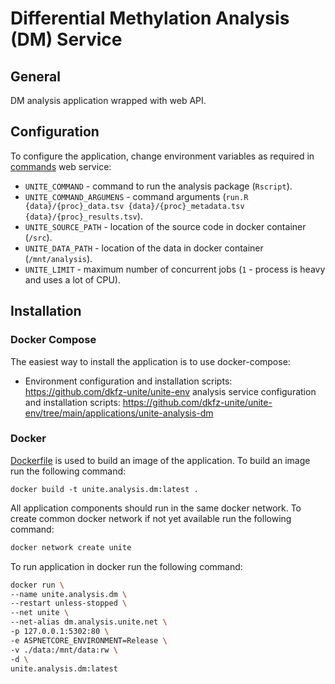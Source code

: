 # Differential Methylation Analysis (DM) Service

## General
DM analysis application wrapped with web API.

## Configuration
To configure the application, change environment variables as required in [commands](https://github.com/dkfz-unite/unite-commands/blob/main/README.md#configuration) web service:
- `UNITE_COMMAND` - command to run the analysis package (`Rscript`).
- `UNITE_COMMAND_ARGUMENS` - command arguments (`run.R {data}/{proc}_data.tsv {data}/{proc}_metadata.tsv {data}/{proc}_results.tsv`).
- `UNITE_SOURCE_PATH` - location of the source code in docker container (`/src`).
- `UNITE_DATA_PATH` - location of the data in docker container (`/mnt/analysis`).
- `UNITE_LIMIT` - maximum number of concurrent jobs (`1` - process is heavy and uses a lot of CPU).

## Installation

### Docker Compose
The easiest way to install the application is to use docker-compose:
- Environment configuration and installation scripts: https://github.com/dkfz-unite/unite-env analysis service configuration and installation scripts: https://github.com/dkfz-unite/unite-env/tree/main/applications/unite-analysis-dm

### Docker
[Dockerfile](Dockerfile) is used to build an image of the application.
To build an image run the following command:
```
docker build -t unite.analysis.dm:latest .
```

All application components should run in the same docker network.
To create common docker network if not yet available run the following command:
```bash
docker network create unite
```


To run application in docker run the following command:
```bash
docker run \
--name unite.analysis.dm \
--restart unless-stopped \
--net unite \
--net-alias dm.analysis.unite.net \
-p 127.0.0.1:5302:80 \
-e ASPNETCORE_ENVIRONMENT=Release \
-v ./data:/mnt/data:rw \
-d \
unite.analysis.dm:latest
```

